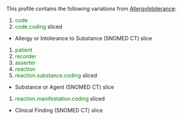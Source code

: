 This profile contains the following variations from [AllergyIntolerance](http://hl7.org/fhir/STU3/AllergyIntolerance):

1.  <span style='color:green'>code</span> 
1.  <span style='color:green'>code.coding</span>  sliced
   *  Allergy or Intolerance to Substance (SNOMED CT) slice
1.  <span style='color:green'>patient</span> 
1.  <span style='color:green'>recorder</span> 
1.  <span style='color:green'>asserter</span> 
1.  <span style='color:green'>reaction</span> 
1.  <span style='color:green'>reaction.substance.coding</span>  sliced
   *  Substance or Agent (SNOMED CT) slice
1.  <span style='color:green'>reaction.manifestation.coding</span>  sliced
   *  Clinical Finding (SNOMED CT) slice

